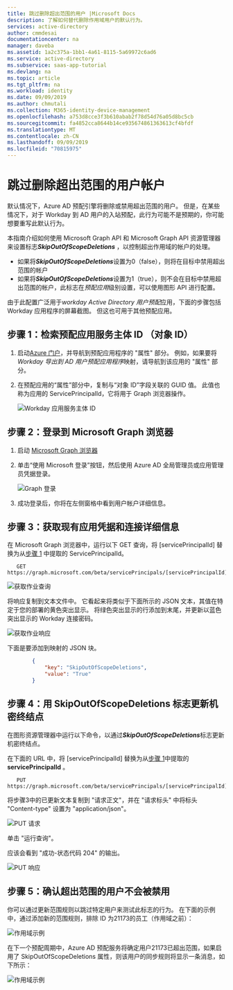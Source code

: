 ```yaml
---
title: 跳过删除超出范围的用户 |Microsoft Docs
description: 了解如何替代删除作用域用户的默认行为。
services: active-directory
author: cmmdesai
documentationcenter: na
manager: daveba
ms.assetid: 1a2c375a-1bb1-4a61-8115-5a69972c6ad6
ms.service: active-directory
ms.subservice: saas-app-tutorial
ms.devlang: na
ms.topic: article
ms.tgt_pltfrm: na
ms.workload: identity
ms.date: 09/09/2019
ms.author: chmutali
ms.collection: M365-identity-device-management
ms.openlocfilehash: a753d8cce3f3b610abab2f78d54d76a05d8bc5cb
ms.sourcegitcommit: fa4852cca8644b14ce935674861363613cf4bfdf
ms.translationtype: MT
ms.contentlocale: zh-CN
ms.lasthandoff: 09/09/2019
ms.locfileid: "70815975"
---
```

# <a name="skip-deletion-of-user-accounts-that-go-out-of-scope"></a>跳过删除超出范围的用户帐户

默认情况下，Azure AD 预配引擎将删除或禁用超出范围的用户。 但是，在某些情况下，对于 Workday 到 AD 用户的入站预配，此行为可能不是预期的，你可能想要重写此默认行为。  

本指南介绍如何使用 Microsoft Graph API 和 Microsoft Graph API 资源管理器来设置标志***SkipOutOfScopeDeletions*** ，以控制超出作用域的帐户的处理。 
* 如果将***SkipOutOfScopeDeletions***设置为0（false），则将在目标中禁用超出范围的帐户
* 如果将***SkipOutOfScopeDeletions***设置为1（true），则不会在目标中禁用超出范围的帐户，此标志在*预配应用*级别设置，可以使用图形 API 进行配置。 

由于此配置广泛用于*workday Active Directory 用户预配*应用，下面的步骤包括 Workday 应用程序的屏幕截图。 但这也可用于其他预配应用。

## <a name="step-1-retrieve-your-provisioning-app-service-principal-id-object-id"></a>步骤 1：检索预配应用服务主体 ID （对象 ID）

1. 启动[Azure 门户](https://portal.azure.com)，并导航到预配应用程序的 "属性" 部分。 例如，如果要将*Workday 导出到 AD 用户预配应用程序*映射，请导航到该应用的 "属性" 部分。 
1. 在预配应用的“属性”部分中，复制与“对象 ID”字段关联的 GUID 值。 此值也称为应用的 ServicePrincipalId，它将用于 Graph 浏览器操作。

   ![Workday 应用服务主体 ID](./media/export-import-provisioning-mappings/wd_export_01.png)

## <a name="step-2-sign-into-microsoft-graph-explorer"></a>步骤 2：登录到 Microsoft Graph 浏览器

1. 启动 [Microsoft Graph 浏览器](https://developer.microsoft.com/graph/graph-explorer)
1. 单击“使用 Microsoft 登录”按钮，然后使用 Azure AD 全局管理员或应用管理员凭据登录。

    ![Graph 登录](./media/export-import-provisioning-mappings/wd_export_02.png)

1. 成功登录后，你将在左侧窗格中看到用户帐户详细信息。

## <a name="step-3-get-existing-app-credentials-and-connectivity-details"></a>步骤 3：获取现有应用凭据和连接详细信息

在 Microsoft Graph 浏览器中，运行以下 GET 查询，将 [servicePrincipalId] 替换为从[步骤 1](#step-1-retrieve-your-provisioning-app-service-principal-id-object-id) 中提取的 ServicePrincipalId。

```http
   GET https://graph.microsoft.com/beta/servicePrincipals/[servicePrincipalId]/synchronization/jobs
```

   ![获取作业查询](./media/skip-out-of-scope-deletions/skip-03.png)

将响应复制到文本文件中。 它看起来将类似于下面所示的 JSON 文本，其值在特定于您的部署的黄色突出显示。 将绿色突出显示的行添加到末尾，并更新以蓝色突出显示的 Workday 连接密码。 

   ![获取作业响应](./media/skip-out-of-scope-deletions/skip-04.png)

下面是要添加到映射的 JSON 块。 

```json
        {
            "key": "SkipOutOfScopeDeletions",
            "value": "True"
        }
```

## <a name="step-4-update-the-secrets-endpoint-with-the-skipoutofscopedeletions-flag"></a>步骤 4：用 SkipOutOfScopeDeletions 标志更新机密终结点

在图形资源管理器中运行以下命令，以通过***SkipOutOfScopeDeletions***标志更新机密终结点。 

在下面的 URL 中，将 [servicePrincipalId] 替换为从[步骤 1](#step-1-retrieve-your-provisioning-app-service-principal-id-object-id)中提取的**servicePrincipalId** 。 

```http
   PUT https://graph.microsoft.com/beta/servicePrincipals/[servicePrincipalId]/synchronization/secrets
```
将步骤3中的已更新文本复制到 "请求正文"，并在 "请求标头" 中将标头 "Content-type" 设置为 "application/json"。 

   ![PUT 请求](./media/skip-out-of-scope-deletions/skip-05.png)

单击 "运行查询"。 

应该会看到 "成功-状态代码 204" 的输出。 

   ![PUT 响应](./media/skip-out-of-scope-deletions/skip-06.png)

## <a name="step-5-verify-that-out-of-scope-users-dont-get-disabled"></a>步骤 5：确认超出范围的用户不会被禁用

你可以通过更新范围规则以跳过特定用户来测试此标志的行为。 在下面的示例中，通过添加新的范围规则，排除 ID 为21173的员工（作用域之前）： 

   ![作用域示例](./media/skip-out-of-scope-deletions/skip-07.png)

在下一个预配周期中，Azure AD 预配服务将确定用户21173已超出范围，如果启用了 SkipOutOfScopeDeletions 属性，则该用户的同步规则将显示一条消息，如下所示： 

   ![作用域示例](./media/skip-out-of-scope-deletions/skip-08.png)


